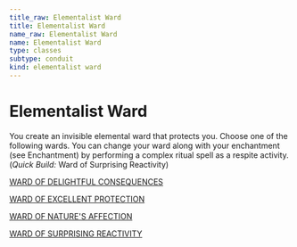 ```yaml
---
title_raw: Elementalist Ward
title: Elementalist Ward
name_raw: Elementalist Ward
name: Elementalist Ward
type: classes
subtype: conduit
kind: elementalist ward
---
```


# Elementalist Ward

You create an invisible elemental ward that protects you. Choose one of the following wards. You can change your ward along with your enchantment (see Enchantment) by performing a complex ritual spell as a respite activity. (*Quick Build:* Ward of Surprising Reactivity)

[WARD OF DELIGHTFUL CONSEQUENCES](./Ward%20Of%20Delightful%20Consequences.md)

[WARD OF EXCELLENT PROTECTION](./Ward%20Of%20Excellent%20Protection.md)

[WARD OF NATURE'S AFFECTION](./Ward%20Of%20Natures%20Affection.md)

[WARD OF SURPRISING REACTIVITY](./Ward%20Of%20Surprising%20Reactivity.md)
